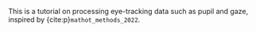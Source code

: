 This is a tutorial on processing eye-tracking data such as pupil and gaze, inspired by {cite:p}`mathot_methods_2022`.
